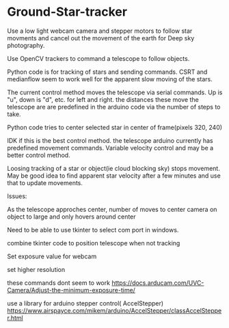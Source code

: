 # Ground-Star-tracker
Use a low light webcam camera and stepper motors to follow star movments and cancel out the movement of the earth for Deep sky photography. 

Use OpenCV trackers to command a telescope to follow objects. 

Python code is for tracking of stars and sending commands. CSRT and medianflow seem to work well for the apparent slow moving of the stars.

The current control method moves the telescope via serial commands. Up is "u", down is "d", etc. for left and right. the distances these move the telescope are are predefined in the arduino code via the number of steps to take. 

Python code tries to center selected star in center of frame(pixels 320, 240) 




IDK if this is the best control method. the telescope arduino currently has predefined movement commands. Variable velocity control and may be a better control method. 

Loosing tracking of a star or object(ie cloud blocking sky) stops movement. May be good idea to find apparent star velocity after a few minutes and use that to update movements.

Issues:

As the telescope approches center, number of moves to center camera on object to large and only hovers around center 

Need to be able to use tkinter to select com port in windows.

combine tkinter code to position telescope when not tracking

Set exposure value for webcam 

set higher resolution 

these commands dont seem to work https://docs.arducam.com/UVC-Camera/Adjust-the-minimum-exposure-time/

use a library for arduino stepper control( AccelStepper) https://www.airspayce.com/mikem/arduino/AccelStepper/classAccelStepper.html
